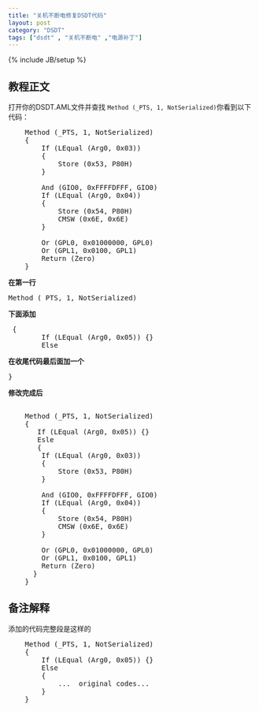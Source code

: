 ```yaml
---
title: "关机不断电修复DSDT代码"
layout: post
category: "DSDT"
tags: ["dsdt" , "关机不断电" ,"电源补丁"]
---
```

{% include JB/setup %}


## 教程正文

打开你的DSDT.AML文件并查找 `Method (_PTS, 1, NotSerialized)`你看到以下代码：



<pre class="brush: c; ruler: true; first-line: 0; highlight: [] ; auto-links: true ; collapse: true ; gutter: true; ">
    Method (_PTS, 1, NotSerialized)
    {
        If (LEqual (Arg0, 0x03))
        {
            Store (0x53, P80H)
        }

        And (GIO0, 0xFFFFDFFF, GIO0)
        If (LEqual (Arg0, 0x04))
        {
            Store (0x54, P80H)
            CMSW (0x6E, 0x6E)
        }

        Or (GPL0, 0x01000000, GPL0)
        Or (GPL1, 0x0100, GPL1)
        Return (Zero)
    }
</pre>

**在第一行**

<pre class="brush: c; ruler: true; first-line: 0; highlight: [] ; auto-links: true ; collapse: true ; gutter: true; ">
Method (_PTS, 1, NotSerialized)
</pre>

**下面添加**

<pre class="brush: c; ruler: true; first-line: 0; highlight: [] ; auto-links: true ; collapse: true ; gutter: true; ">
 {
        If (LEqual (Arg0, 0x05)) {}
        Else
</pre>

**在收尾代码最后面加一个**

<pre class="brush: c; ruler: true; first-line: 0; highlight: [] ; auto-links: true ; collapse: true ; gutter: true; ">
}
</pre>

**修改完成后**

<pre class="brush: c; ruler: true; first-line: 0; highlight: [] ; auto-links: true ; collapse: true ; gutter: true; ">

    Method (_PTS, 1, NotSerialized)
    {  
       If (LEqual (Arg0, 0x05)) {}
       Esle
       {
        If (LEqual (Arg0, 0x03))
        {
            Store (0x53, P80H)
        }

        And (GIO0, 0xFFFFDFFF, GIO0)
        If (LEqual (Arg0, 0x04))
        {
            Store (0x54, P80H)
            CMSW (0x6E, 0x6E)
        }

        Or (GPL0, 0x01000000, GPL0)
        Or (GPL1, 0x0100, GPL1)
        Return (Zero)
      }
    }
</pre>

## 备注解释

添加的代码完整段是这样的

<pre class="brush: c; ruler: true; first-line: 0; highlight: [] ; auto-links: true ; collapse: true ; gutter: true; ">
    Method (_PTS, 1, NotSerialized)
    {
        If (LEqual (Arg0, 0x05)) {}
        Else
        {
            ...  original codes...
        }
    }
</pre>


